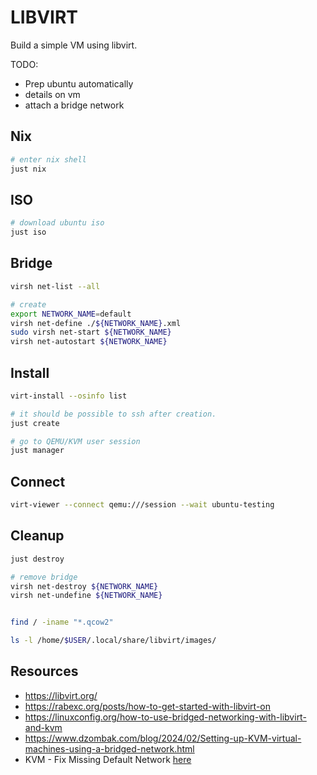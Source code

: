 # LIBVIRT

Build a simple VM using libvirt.  

TODO:

* Prep ubuntu automatically
* details on vm
* attach a bridge network

## Nix

```sh
# enter nix shell
just nix
```

## ISO

```sh
# download ubuntu iso
just iso
```

## Bridge

```sh
virsh net-list --all

# create
export NETWORK_NAME=default
virsh net-define ./${NETWORK_NAME}.xml
sudo virsh net-start ${NETWORK_NAME}
virsh net-autostart ${NETWORK_NAME}
```

## Install

```sh
virt-install --osinfo list

# it should be possible to ssh after creation.
just create

# go to QEMU/KVM user session
just manager
```

## Connect

```sh
virt-viewer --connect qemu:///session --wait ubuntu-testing
```

## Cleanup

```sh
just destroy

# remove bridge
virsh net-destroy ${NETWORK_NAME}
virsh net-undefine ${NETWORK_NAME}


find / -iname "*.qcow2"

ls -l /home/$USER/.local/share/libvirt/images/
```

## Resources

* https://libvirt.org/
* https://rabexc.org/posts/how-to-get-started-with-libvirt-on
* https://linuxconfig.org/how-to-use-bridged-networking-with-libvirt-and-kvm
* https://www.dzombak.com/blog/2024/02/Setting-up-KVM-virtual-machines-using-a-bridged-network.html
* KVM - Fix Missing Default Network [here](https://blog.programster.org/kvm-missing-default-network)
